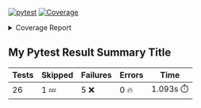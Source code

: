 [![pytest](https://github.com/7rikazhexde/video-grid-merge/actions/workflows/pytest.yml/badge.svg)](https://github.com/7rikazhexde/video-grid-merge/actions/workflows/pytest.yml)
<a href="https://github.com/7rikazhexde/video-grid-merge/blob/1bae9cf8ce097c5200d6724abdde8e73bfddbe9d/README.md"><img alt="Coverage" src="https://img.shields.io/badge/Coverage-75%25-yellow.svg" /></a><details><summary>Coverage Report </summary><table><tr><th>File</th><th>Stmts</th><th>Miss</th><th>Cover</th><th>Missing</th></tr><tbody><tr><td colspan="5"><b>video_grid_merge</b></td></tr><tr><td>&nbsp; &nbsp;<a href="https://github.com/7rikazhexde/video-grid-merge/blob/1bae9cf8ce097c5200d6724abdde8e73bfddbe9d/video_grid_merge/__init__.py">\_\_init\_\_.py</a></td><td>0</td><td>0</td><td>100%</td><td>&nbsp;</td></tr><tr><td>&nbsp; &nbsp;<a href="https://github.com/7rikazhexde/video-grid-merge/blob/1bae9cf8ce097c5200d6724abdde8e73bfddbe9d/video_grid_merge/__main__.py">\_\_main\_\_.py</a></td><td>146</td><td>43</td><td>71%</td><td><a href="https://github.com/7rikazhexde/video-grid-merge/blob/1bae9cf8ce097c5200d6724abdde8e73bfddbe9d/video_grid_merge/__main__.py#L62-L73">62&ndash;73</a>, <a href="https://github.com/7rikazhexde/video-grid-merge/blob/1bae9cf8ce097c5200d6724abdde8e73bfddbe9d/video_grid_merge/__main__.py#L88-L150">88&ndash;150</a>, <a href="https://github.com/7rikazhexde/video-grid-merge/blob/1bae9cf8ce097c5200d6724abdde8e73bfddbe9d/video_grid_merge/__main__.py#L249-L255">249&ndash;255</a>, <a href="https://github.com/7rikazhexde/video-grid-merge/blob/1bae9cf8ce097c5200d6724abdde8e73bfddbe9d/video_grid_merge/__main__.py#L257">257</a>, <a href="https://github.com/7rikazhexde/video-grid-merge/blob/1bae9cf8ce097c5200d6724abdde8e73bfddbe9d/video_grid_merge/__main__.py#L283-L284">283&ndash;284</a></td></tr><tr><td>&nbsp; &nbsp;<a href="https://github.com/7rikazhexde/video-grid-merge/blob/1bae9cf8ce097c5200d6724abdde8e73bfddbe9d/video_grid_merge/delete_files.py">delete_files.py</a></td><td>13</td><td>0</td><td>100%</td><td>&nbsp;</td></tr><tr><td>&nbsp; &nbsp;<a href="https://github.com/7rikazhexde/video-grid-merge/blob/1bae9cf8ce097c5200d6724abdde8e73bfddbe9d/video_grid_merge/rename_files.py">rename_files.py</a></td><td>10</td><td>0</td><td>100%</td><td>&nbsp;</td></tr><tr><td><b>TOTAL</b></td><td><b>169</b></td><td><b>43</b></td><td><b>75%</b></td><td>&nbsp;</td></tr></tbody></table></details>

## My Pytest Result Summary Title
| Tests | Skipped | Failures | Errors | Time |
| ----- | ------- | -------- | -------- | ------------------ |
| 26 | 1 :zzz: | 5 :x: | 0 :fire: | 1.093s :stopwatch: |

